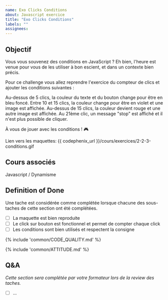```yaml
---
name: Exo Clicks Conditions
about: Javascript exercice
title: "Exo Clicks Conditions"
labels: ""
assignees:
---
```


## Objectif

Vous vous souvenez des conditions en JavaScript ? Eh bien, l'heure est venue pour vous de les utiliser à bon escient, et dans un contexte bien précis.

Pour ce challenge vous allez reprendre l'exercice du compteur de clics et ajouter les conditions suivantes :

Au-dessus de 5 clics, la couleur du texte et du bouton change pour être en bleu foncé.
Entre 10 et 15 clics, la couleur change pour être en violet et une image est affichée.
Au-dessus de 15 clics, la couleur devient rouge et une autre image est affichée.
Au 21ème clic, un message "stop" est affiché et il n'est plus possible de cliquer.

À vous de jouer avec les conditions ! 🎮

Lien vers les maquettes: {{ codephenix_url }}/cours/exercices/2-2-3-conditions.gif

## Cours associés

Javascript / Dynamisme

## Definition of Done

Une tache est considérée comme complétée lorsque chacune des sous-taches de cette section ont été complétées.

- [ ] La maquette est bien reproduite
- [ ] Le click sur bouton est fonctionnel et permet de compter chaque click
- [ ] Les conditions sont bien utilisés et respectent la consigne

{% include 'common/CODE_QUALITY.md' %}

{% include 'common/ATTITUDE.md' %}

## Q&A

_Cette section sera complétée par votre formateur lors de la review des taches._

- [ ] ...
